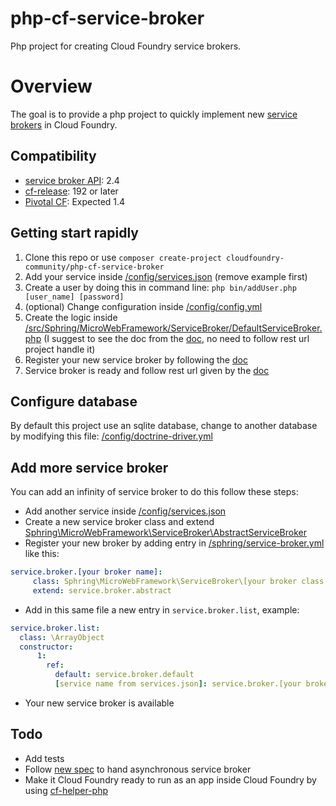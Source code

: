 # php-cf-service-broker

Php project for creating Cloud Foundry service brokers.

# Overview

The goal is to provide a php project to quickly implement new [service brokers](http://docs.cloudfoundry.org/services/overview.html) in Cloud Foundry.

## Compatibility

* [service broker API](http://docs.cloudfoundry.org/services/api.html): 2.4
* [cf-release](https://github.com/cloudfoundry/cf-release): 192 or later
* [Pivotal CF](http://www.pivotal.io/platform-as-a-service/pivotal-cf): Expected 1.4

## Getting start rapidly

 1. Clone this repo or use `composer create-project cloudfoundry-community/php-cf-service-broker`
 2. Add your service inside [/config/services.json](https://github.com/cloudfoundry-community/php-cf-service-broker/blob/master/config/services.json) (remove example first)
 3. Create a user by doing this in command line: `php bin/addUser.php [user_name] [password]`
 4. (optional) Change configuration inside [/config/config.yml](https://github.com/cloudfoundry-community/php-cf-service-broker/blob/master/config/config.yml)
 5. Create the logic inside [/src/Sphring/MicroWebFramework/ServiceBroker/DefaultServiceBroker.php](https://github.com/cloudfoundry-community/php-cf-service-broker/blob/master/src/Sphring/MicroWebFramework/ServiceBroker/DefaultServiceBroker.php) (I suggest to see the doc from the [doc](http://docs.cloudfoundry.org/services/api.html), no need to follow rest url project handle it)
 6. Register your new service broker by following the [doc](http://docs.cloudfoundry.org/services/managing-service-brokers.html#register-broker)
 7. Service broker is ready and follow rest url given by the [doc](http://docs.cloudfoundry.org/services/api.html)


## Configure database

By default this project use an sqlite database, change to another database by modifying this file: [/config/doctrine-driver.yml](https://github.com/cloudfoundry-community/php-cf-service-broker/blob/master/config/doctrine-driver.yml)

## Add more service broker

You can add an infinity of service broker to do this follow these steps:

 - Add another service inside [/config/services.json](https://github.com/cloudfoundry-community/php-cf-service-broker/blob/master/config/services.json)
 - Create a new service broker class and extend [Sphring\MicroWebFramework\ServiceBroker\AbstractServiceBroker](https://github.com/cloudfoundry-community/php-cf-service-broker/blob/master/src/Sphring/MicroWebFramework/ServiceBroker/AbstractServiceBroker.php)
 - Register your new broker by adding entry in [/sphring/service-broker.yml](https://github.com/cloudfoundry-community/php-cf-service-broker/blob/master/config/services.json) like this:
```yaml
service.broker.[your broker name]:
     class: Sphring\MicroWebFramework\ServiceBroker\[your broker class name]
     extend: service.broker.abstract
```
 - Add in this same file a new entry in `service.broker.list`, example:
```yaml
service.broker.list:
  class: \ArrayObject
  constructor:
      1:
        ref:
          default: service.broker.default
          [service name from services.json]: service.broker.[your broker name]
```
 - Your new service broker is available

## Todo

 - Add tests
 - Follow [new spec](https://docs.google.com/document/d/12ghe1B3YPhHLGcAOgJe_1PcpDUbhaaz1RentoWepwsA/edit?usp=sharing) to hand asynchronous service broker
 - Make it Cloud Foundry ready to run as an app inside Cloud Foundry by using [cf-helper-php](https://github.com/cloudfoundry-community/cf-helper-php)
